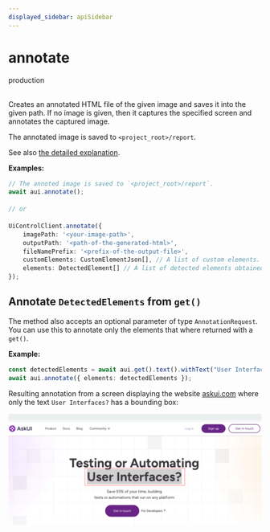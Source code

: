 ```yaml
---
displayed_sidebar: apiSidebar
---
```

# annotate
<span class="theme-doc-version-badge badge badge--success">production</span><br/><br/>


Creates an annotated HTML file of the given image and saves it into the given path. If no image is given, then it captures the specified screen and annotates the captured image.

The annotated image is saved to `<project_root>/report`.

See also [the detailed explanation](../../general/03-Element%20Selection/annotations-and-screenshots.md#static-annotation).

**Examples:**
```typescript 
// The annoted image is saved to `<project_root>/report`.
await aui.annotate();

// or

UiControlClient.annotate({
    imagePath: '<your-image-path>',
    outputPath: '<path-of-the-generated-html>',
    fileNamePrefix: '<prefix-of-the-output-file>',
    customElements: CustomElementJson[], // A list of custom elements. The AI model will use them to detect elements similar to them.
    elements: DetectedElement[] // A list of detected elements obtained with get()
});
```

## Annotate `DetectedElements` from `get()`
The method also accepts an optional parameter of type `AnnotationRequest`. You can use this to annotate only the elements that where returned with a `get()`.

**Example:**
```typescript
const detectedElements = await aui.get().text().withText("User Interfaces?", 92).exec();
await aui.annotate({ elements: detectedElements });
```

Resulting annotation from a screen displaying the website [askui.com](https://www.askui.com/) where only the text `User Interfaces?` has a bounding box:

![Screenshot of askui.com website with a bounding box around the detected element User Interfaces?](annotate_with_detected_elements.png)
